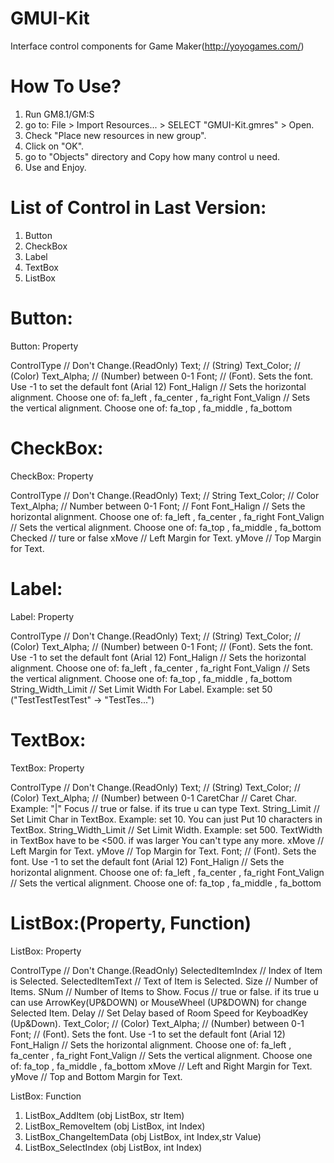 GMUI-Kit
========

Interface control components for Game Maker(http://yoyogames.com/)


How To Use?
===========
1. Run GM8.1/GM:S
2. go to: File > Import Resources... > SELECT "GMUI-Kit.gmres" > Open.
3. Check "Place new resources in new group".
4. Click on "OK".
5. go to "Objects" directory and Copy how many control u need.
6. Use and Enjoy.


List of Control in Last Version:
================================
1. Button
2. CheckBox
3. Label
4. TextBox
5. ListBox


Button:
=======
Button: Property

  ControlType   // Don't Change.(ReadOnly)
  Text;         // (String)
  Text_Color;   // (Color)
  Text_Alpha;   // (Number) between 0-1
  Font;         // (Font). Sets the font. Use -1 to set the default font (Arial 12)
  Font_Halign   // Sets the horizontal alignment. Choose one of: fa_left , fa_center , fa_right
  Font_Valign   // Sets the vertical alignment. Choose one of: fa_top , fa_middle , fa_bottom

CheckBox:
=========
CheckBox: Property

  ControlType   // Don't Change.(ReadOnly)
  Text;         // String
  Text_Color;   // Color
  Text_Alpha;   // Number between 0-1
  Font;         // Font
  Font_Halign   // Sets the horizontal alignment. Choose one of: fa_left , fa_center , fa_right
  Font_Valign   // Sets the vertical alignment. Choose one of: fa_top , fa_middle , fa_bottom
  Checked       // ture or false
  xMove         // Left Margin for Text.
  yMove         // Top  Margin for Text.

Label:
======
Label: Property

  ControlType         // Don't Change.(ReadOnly)
  Text;               // (String)
  Text_Color;         // (Color)
  Text_Alpha;         // (Number) between 0-1
  Font;               // (Font). Sets the font. Use -1 to set the default font (Arial 12)
  Font_Halign         // Sets the horizontal alignment. Choose one of: fa_left , fa_center , fa_right
  Font_Valign         // Sets the vertical alignment. Choose one of: fa_top , fa_middle , fa_bottom
  String_Width_Limit  // Set Limit Width For Label. Example: set 50 ("TestTestTestTest" -> "TestTes...")

TextBox:
========
TextBox: Property

  ControlType         // Don't Change.(ReadOnly)
  Text;               // (String)
  Text_Color;         // (Color)
  Text_Alpha;         // (Number) between 0-1
  CaretChar           // Caret Char. Example: "|"
  Focus               // true or false. if its true u can type Text.
  String_Limit        // Set Limit Char in TextBox. Example: set 10. You can just Put 10 characters in TextBox.
  String_Width_Limit  // Set Limit Width. Example: set 500. TextWidth in TextBox have to be <500. if was larger You can't type any more.
  xMove               // Left Margin for Text.
  yMove               // Top  Margin for Text.
  Font;               // (Font). Sets the font. Use -1 to set the default font (Arial 12)
  Font_Halign         // Sets the horizontal alignment. Choose one of: fa_left , fa_center , fa_right
  Font_Valign         // Sets the vertical alignment. Choose one of: fa_top , fa_middle , fa_bottom


ListBox:(Property, Function)
============================

ListBox: Property

  ControlType       // Don't Change.(ReadOnly)
  SelectedItemIndex // Index of Item is Selected.
  SelectedItemText  // Text of Item is Selected.
  Size              // Number of Items.
  SNum              // Number of Items to Show.
  Focus             // true or false. if its true u can use ArrowKey(UP&DOWN) or MouseWheel (UP&DOWN) for change Selected Item.
  Delay             // Set Delay based of Room Speed for KeyboadKey (Up&Down).
  Text_Color;       // (Color)
  Text_Alpha;       // (Number) between 0-1
  Font;             // (Font). Sets the font. Use -1 to set the default font (Arial 12)
  Font_Halign       // Sets the horizontal alignment. Choose one of: fa_left , fa_center , fa_right
  Font_Valign       // Sets the vertical alignment. Choose one of: fa_top , fa_middle , fa_bottom
  xMove             // Left and Right Margin for Text.
  yMove             // Top and Bottom Margin for Text.


ListBox: Function
1. ListBox_AddItem (obj ListBox, str Item)
2. ListBox_RemoveItem (obj ListBox, int Index)
3. ListBox_ChangeItemData (obj ListBox, int Index,str Value)
4. ListBox_SelectIndex (obj ListBox, int Index)
